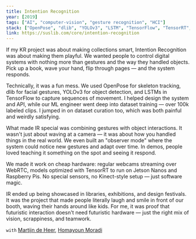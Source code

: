 ```yaml
---
title: Intention Recognition
year: [2019]
tags: ["AI", "computer-vision", "gesture recognition", "HCI"]
stack: ["OpenPose", "dlib", "YOLOv3", "LSTM", "TensorFlow", "TensorRT", "WebRTC", "Jetson Nano", "Raspberry Pi"]
link: https://suslib.com/core/intention-recognition
---
```


If my KR project was about making collections smart, Intention Recognition was about making them playful. We wanted people to control digital systems with nothing more than gestures and the way they handled objects. Pick up a book, wave your hand, flip through pages — and the system responds.

Technically, it was a fun mess. We used OpenPose for skeleton tracking, dlib for facial gestures, YOLOv3 for object detection, and LSTMs in TensorFlow to capture sequences of movement. I helped design the system and API, while our ML engineer went deep into dataset training — over 100k labeled clips. I jumped in on dataset curation too, which was both painful and weirdly satisfying.

What made IR special was combining gestures with object interactions. It wasn't just about waving at a camera — it was about how you handled things in the real world. We even built an "observer mode" where the system could notice new gestures and adapt over time. In demos, people loved teaching it something on the spot and seeing it respond.

We made it work on cheap hardware: regular webcams streaming over WebRTC, models optimized with TensorRT to run on Jetson Nanos and Raspberry Pis. No special sensors, no Kinect-style setup — just software magic.

IR ended up being showcased in libraries, exhibitions, and design festivals. It was the project that made people literally laugh and smile in front of our booth, waving their hands around like kids. For me, it was proof that futuristic interaction doesn't need futuristic hardware — just the right mix of vision, scrappiness, and teamwork.

`with` [Martijn de Heer](https://suslib.com), [Homayoun Moradi](https://suslib.com)
